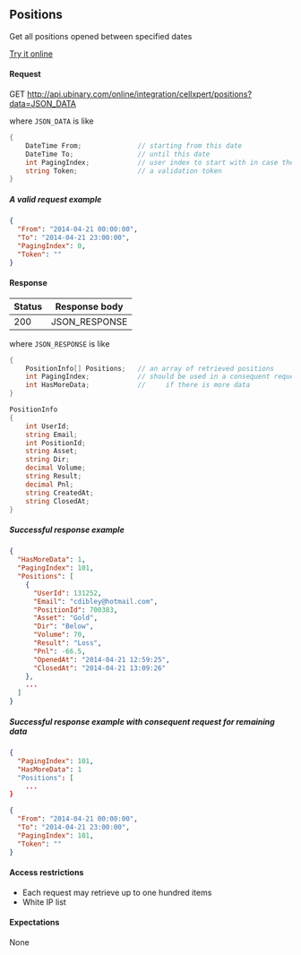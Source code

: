 ﻿## Positions

Get all positions opened between specified dates

[Try it online](http://api.ubinary.com/nunit/page/online.html)


#### Request

GET http://api.ubinary.com/online/integration/cellxpert/positions?data=JSON_DATA

where `JSON_DATA` is like

```C#
{
    DateTime From;              // starting from this date
    DateTime To;                // until this date
    int PagingIndex;            // user index to start with in case there are more results
    string Token;               // a validation token
}
```

##### A valid request example

```json
{
  "From": "2014-04-21 00:00:00",
  "To": "2014-04-21 23:00:00",
  "PagingIndex": 0,
  "Token": ""
}
```


#### Response

Status | Response body
-------|--------------
200    | JSON_RESPONSE

where `JSON_RESPONSE` is like

```C#
{
    PositionInfo[] Positions;   // an array of retrieved positions
    int PagingIndex;            // should be used in a consequent request
    int HasMoreData;            //     if there is more data
}

PositionInfo
{
    int UserId;
    string Email;
    int PositionId;
    string Asset;
    string Dir;
    decimal Volume;
    string Result;
    decimal Pnl;
    string CreatedAt;
    string ClosedAt;
}
```

##### Successful response example

```json
{
  "HasMoreData": 1,
  "PagingIndex": 101,
  "Positions": [
    {
      "UserId": 131252,
      "Email": "cdibley@hotmail.com",
      "PositionId": 700383,
      "Asset": "Gold",
      "Dir": "Below",
      "Volume": 70,
      "Result": "Loss",
      "Pnl": -66.5,
      "OpenedAt": "2014-04-21 12:59:25",
      "ClosedAt": "2014-04-21 13:09:26"
    },
    ...
  ]
}
```

##### Successful response example with consequent request for remaining data

```json
{
  "PagingIndex": 101,
  "HasMoreData": 1
  "Positions": [
    ...
}
```


```json
{
  "From": "2014-04-21 00:00:00",
  "To": "2014-04-21 23:00:00",
  "PagingIndex": 101,
  "Token": ""
}
```


#### Access restrictions

- Each request may retrieve up to one hundred items
- White IP list


#### Expectations

None
